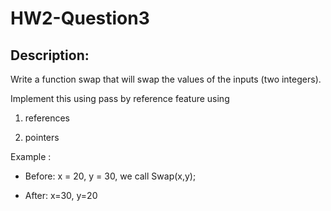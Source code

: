 # HW2-Question3

## Description:
Write a function swap that will swap the values of the inputs (two integers).

Implement this using pass by reference feature using

1. references

2. pointers

Example :

- Before: x = 20, y = 30, we call Swap(x,y);

- After: x=30, y=20
